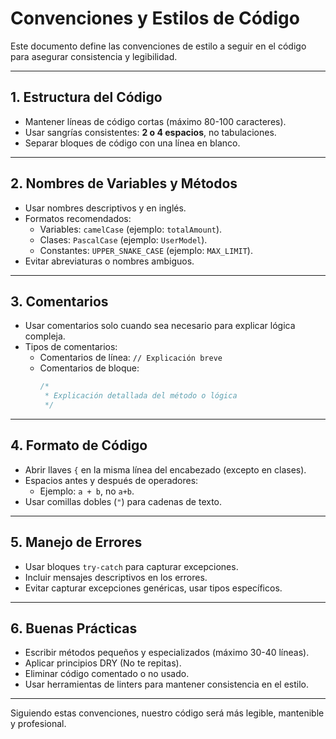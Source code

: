 # Convenciones y Estilos de Código

Este documento define las convenciones de estilo a seguir en el código para asegurar consistencia y legibilidad.

---

## 1. Estructura del Código

- Mantener líneas de código cortas (máximo 80-100 caracteres).
- Usar sangrías consistentes: **2 o 4 espacios**, no tabulaciones.
- Separar bloques de código con una línea en blanco.

---

## 2. Nombres de Variables y Métodos

- Usar nombres descriptivos y en inglés.
- Formatos recomendados:
  - Variables: `camelCase` (ejemplo: `totalAmount`).
  - Clases: `PascalCase` (ejemplo: `UserModel`).
  - Constantes: `UPPER_SNAKE_CASE` (ejemplo: `MAX_LIMIT`).
- Evitar abreviaturas o nombres ambiguos.

---

## 3. Comentarios

- Usar comentarios solo cuando sea necesario para explicar lógica compleja.
- Tipos de comentarios:
  - Comentarios de línea: `// Explicación breve`
  - Comentarios de bloque:
    ```csharp
    /*
     * Explicación detallada del método o lógica
     */
    ```

---

## 4. Formato de Código

- Abrir llaves `{` en la misma línea del encabezado (excepto en clases).
- Espacios antes y después de operadores:
  - Ejemplo: `a + b`, no `a+b`.
- Usar comillas dobles (`"`) para cadenas de texto.

---

## 5. Manejo de Errores

- Usar bloques `try-catch` para capturar excepciones.
- Incluir mensajes descriptivos en los errores.
- Evitar capturar excepciones genéricas, usar tipos específicos.

---

## 6. Buenas Prácticas

- Escribir métodos pequeños y especializados (máximo 30-40 líneas).
- Aplicar principios DRY (No te repitas).
- Eliminar código comentado o no usado.
- Usar herramientas de linters para mantener consistencia en el estilo.

---

Siguiendo estas convenciones, nuestro código será más legible, mantenible y profesional.
